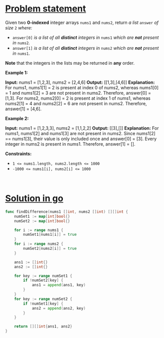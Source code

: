 # [Problem statement](https://leetcode.com/problems/find-the-difference-of-two-arrays)

Given two **0-indexed** integer arrays `nums1` and `nums2`, return _a list_ `answer` _of size_ `2` _where:_

* `answer[0]` _is a list of all **distinct** integers in_ `nums1` _which are **not** present in_ `nums2`_._
* `answer[1]` _is a list of all **distinct** integers in_ `nums2` _which are **not** present in_ `nums1`.

**Note** that the integers in the lists may be returned in **any** order.

**Example 1:**


**Input:** nums1 = [1,2,3], nums2 = [2,4,6]
**Output:** [[1,3],[4,6]]
**Explanation:**
For nums1, nums1[1] = 2 is present at index 0 of nums2, whereas nums1[0] = 1 and nums1[2] = 3 are not present in nums2. Therefore, answer[0] = [1,3].
For nums2, nums2[0] = 2 is present at index 1 of nums1, whereas nums2[1] = 4 and nums2[2] = 6 are not present in nums2. Therefore, answer[1] = [4,6].

**Example 2:**


**Input:** nums1 = [1,2,3,3], nums2 = [1,1,2,2]
**Output:** [[3],[]]
**Explanation:**
For nums1, nums1[2] and nums1[3] are not present in nums2. Since nums1[2] == nums1[3], their value is only included once and answer[0] = [3].
Every integer in nums2 is present in nums1. Therefore, answer[1] = [].

**Constraints:**

* `1 <= nums1.length, nums2.length <= 1000`
* `-1000 <= nums1[i], nums2[i] <= 1000`

<br />

# [Solution in go](https://leetcode.com/submissions/detail/1181789160/)

```go
func findDifference(nums1 []int, nums2 []int) [][]int {
    numSet1 := map[int]bool{}
    numSet2 := map[int]bool{}

    for i := range nums1 {
        numSet1[nums1[i]] = true
    }
    for i := range nums2 {
        numSet2[nums2[i]] = true
    }

    ans1 := []int{}
    ans2 := []int{}

    for key := range numSet1 {
        if !numSet2[key] {
            ans1 = append(ans1, key)
        }
    }
    for key := range numSet2 {
        if !numSet1[key] {
            ans2 = append(ans2, key)
        }
    }

    return [][]int{ans1, ans2}
}
```